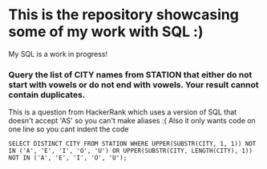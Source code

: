 # This is the repository showcasing some of my work with SQL :)
My SQL is a work in progress!

### Query the list of CITY names from STATION that either do not start with vowels or do not end with vowels. Your result cannot contain duplicates.
This is a question from HackerRank which uses a version of SQL that doesn't accept 'AS' so you can't make aliases :( Also it only wants code on one line so you cant indent the code
```
SELECT DISTINCT CITY FROM STATION WHERE UPPER(SUBSTR(CITY, 1, 1)) NOT IN ('A', 'E', 'I', 'O', 'U') OR UPPER(SUBSTR(CITY, LENGTH(CITY), 1)) NOT IN ('A', 'E', 'I', 'O', 'U');
```
